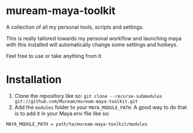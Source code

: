 # muream-maya-toolkit
A collection of all my personal tools, scripts and settings.

This is really tailored towards my personal workflow and launching maya with this installed will automatically change some settings and hotkeys.

Feel free to use or take anything from it.

# Installation
1. Clone the repository like so: `git clone --recurse-submodules git://github.com/Muream/muream-maya-toolkit.git`
2. Add the `modules` folder to your `MAYA_MODULE_PATH`. A good way to do that is to add it in your Maya.env file like so:
```
MAYA_MODULE_PATH = path/to/muream-maya-toolkit/modules
```
